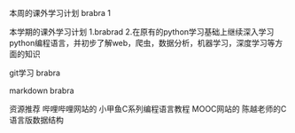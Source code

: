 本周的课外学习计划
brabra 1

本学期的课外学习计划
1.brabrad
2.在原有的python学习基础上继续深入学习python编程语言，并初步了解web，爬虫，数据分析，机器学习，深度学习等方面的知识

git学习
brabra

markdown
brabra

资源推荐
哔哩哔哩网站的 小甲鱼C系列编程语言教程 
MOOC网站的 陈越老师的C语言版数据结构
